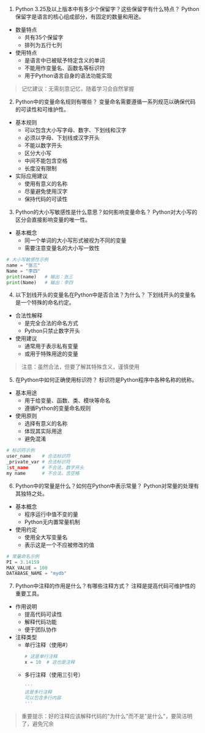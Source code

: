 1. Python 3.25及以上版本中有多少个保留字？这些保留字有什么特点？
Python保留字是语言的核心组成部分，有固定的数量和用途。
- 数量特点
    - 共有35个保留字
    - 排列为五行七列
- 使用特点
    - 是语言中已被赋予特定含义的单词
    - 不能用作变量名、函数名等标识符
    - 用于Python语言自身的语法功能实现

> 记忆建议：无需刻意记忆，随着学习会自然掌握

2. Python中的变量命名规则有哪些？
变量命名需要遵循一系列规范以确保代码的可读性和可维护性。
- 基本规则
    - 可以包含大小写字母、数字、下划线和汉字
    - 必须以字母、下划线或汉字开头
    - 不能以数字开头
    - 区分大小写
    - 中间不能包含空格
    - 长度没有限制
- 实际应用建议
    - 使用有意义的名称
    - 尽量避免使用汉字
    - 保持代码的可读性

3. Python的大小写敏感性是什么意思？如何影响变量命名？
Python对大小写的区分会直接影响变量的唯一性。
- 基本概念
    - 同一个单词的大小写形式被视为不同的变量
    - 需要注意变量名的大小写一致性

```python
# 大小写敏感性示例
name = "张三"
Name = "李四"
print(name)   # 输出：张三
print(Name)   # 输出：李四
```

4. 以下划线开头的变量名在Python中是否合法？为什么？
下划线开头的变量名是一个特殊的命名约定。
- 合法性解释
    - 是完全合法的命名方式
    - Python只禁止数字开头
- 使用建议
    - 通常用于表示私有变量
    - 或用于特殊用途的变量

> 注意：虽然合法，但要了解其特殊含义，谨慎使用

5. 在Python中如何正确使用标识符？
标识符是Python程序中各种名称的统称。
- 基本用途
    - 用于给变量、函数、类、模块等命名
    - 遵循Python的变量命名规则
- 使用原则
    - 选择有意义的名称
    - 体现其实际用途
    - 避免混淆

```python
# 标识符示例
user_name    # 合法标识符
_private_var # 合法标识符
1st_name     # 不合法，数字开头
my name      # 不合法，含空格
```

6. Python中的常量是什么？如何在Python中表示常量？
Python对常量的处理有其独特之处。
- 基本概念
    - 程序运行中值不变的量
    - Python无内置常量机制
- 使用约定
    - 使用全大写变量名
    - 表示这是一个不应被修改的值

```python
# 常量命名示例
PI = 3.14159
MAX_VALUE = 100
DATABASE_NAME = "mydb"
```

7. Python中注释的作用是什么？有哪些注释方式？
注释是提高代码可维护性的重要工具。
- 作用说明
    - 提高代码可读性
    - 解释代码功能
    - 便于团队协作
- 注释类型
    - 单行注释（使用#）
        ```python
        # 这是单行注释
        x = 10  # 这也是注释
        ```
    - 多行注释（使用三引号）
        ```python
        '''
        这是多行注释
        可以包含多行内容
        '''
        ```

> 重要提示：好的注释应该解释代码的"为什么"而不是"是什么"，要简洁明了，避免冗余
